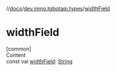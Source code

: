 //[docs](../../index.md)/[dev.inmo.tgbotapi.types](index.md)/[widthField](width-field.md)



# widthField  
[common]  
Content  
const val [widthField](width-field.md): [String](https://kotlinlang.org/api/latest/jvm/stdlib/kotlin/-string/index.html)  



